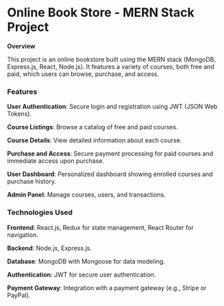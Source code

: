# Online Book Store - MERN Stack Project

**Overview**

This project is an online bookstore built using the MERN stack (MongoDB, Express.js, React, Node.js). It features a variety of courses, both free and paid, which users can browse, purchase, and access.

### Features

   **User Authentication**: Secure login and registration using JWT (JSON Web Tokens).
   
   **Course Listings**: Browse a catalog of free and paid courses.
   
   **Course Details**: View detailed information about each course.
   
   **Purchase and Access**: Secure payment processing for paid courses and immediate access upon purchase.
   
   **User Dashboard**: Personalized dashboard showing enrolled courses and purchase history.
   
   **Admin Panel**: Manage courses, users, and transactions.
   
### Technologies Used
**Frontend**: React.js, Redux for state management, React Router for navigation.

**Backend**: Node.js, Express.js.

**Database**: MongoDB with Mongoose for data modeling.

**Authentication**: JWT for secure user authentication.

**Payment Gateway**: Integration with a payment gateway (e.g., Stripe or PayPal).